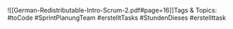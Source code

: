 
![[German-Redistributable-Intro-Scrum-2.pdf#page=16]]Tags & Topics:
   #toCode
   #SprintPlanungTeam
   #erstelltTasks
   #StundenDieses
   #erstellttask